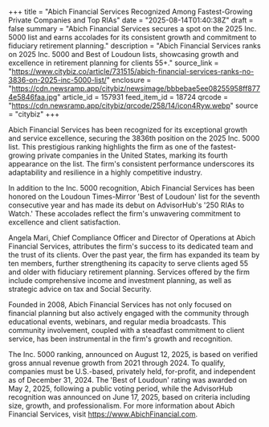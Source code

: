 +++
title = "Abich Financial Services Recognized Among Fastest-Growing Private Companies and Top RIAs"
date = "2025-08-14T01:40:38Z"
draft = false
summary = "Abich Financial Services secures a spot on the 2025 Inc. 5000 list and earns accolades for its consistent growth and commitment to fiduciary retirement planning."
description = "Abich Financial Services ranks on 2025 Inc. 5000 and Best of Loudoun lists, showcasing growth and excellence in retirement planning for clients 55+."
source_link = "https://www.citybiz.co/article/731515/abich-financial-services-ranks-no-3836-on-2025-inc-5000-list/"
enclosure = "https://cdn.newsramp.app/citybiz/newsimage/bbbebae5ee08255958ff8774e5846faa.jpg"
article_id = 157931
feed_item_id = 18724
qrcode = "https://cdn.newsramp.app/citybiz/qrcode/258/14/icon4Ryw.webp"
source = "citybiz"
+++

<p>Abich Financial Services has been recognized for its exceptional growth and service excellence, securing the 3836th position on the 2025 Inc. 5000 list. This prestigious ranking highlights the firm as one of the fastest-growing private companies in the United States, marking its fourth appearance on the list. The firm's consistent performance underscores its adaptability and resilience in a highly competitive industry.</p><p>In addition to the Inc. 5000 recognition, Abich Financial Services has been honored on the Loudoun Times-Mirror 'Best of Loudoun' list for the seventh consecutive year and has made its debut on AdvisorHub's '250 RIAs to Watch.' These accolades reflect the firm's unwavering commitment to excellence and client satisfaction.</p><p>Angela Mari, Chief Compliance Officer and Director of Operations at Abich Financial Services, attributes the firm's success to its dedicated team and the trust of its clients. Over the past year, the firm has expanded its team by ten members, further strengthening its capacity to serve clients aged 55 and older with fiduciary retirement planning. Services offered by the firm include comprehensive income and investment planning, as well as strategic advice on tax and Social Security.</p><p>Founded in 2008, Abich Financial Services has not only focused on financial planning but also actively engaged with the community through educational events, webinars, and regular media broadcasts. This community involvement, coupled with a steadfast commitment to client service, has been instrumental in the firm's growth and recognition.</p><p>The Inc. 5000 ranking, announced on August 12, 2025, is based on verified gross annual revenue growth from 2021 through 2024. To qualify, companies must be U.S.-based, privately held, for-profit, and independent as of December 31, 2024. The 'Best of Loudoun' rating was awarded on May 2, 2025, following a public voting period, while the AdvisorHub recognition was announced on June 17, 2025, based on criteria including size, growth, and professionalism. For more information about Abich Financial Services, visit <a href='https://www.AbichFinancial.com' rel='nofollow' target='_blank'>https://www.AbichFinancial.com</a>.</p>